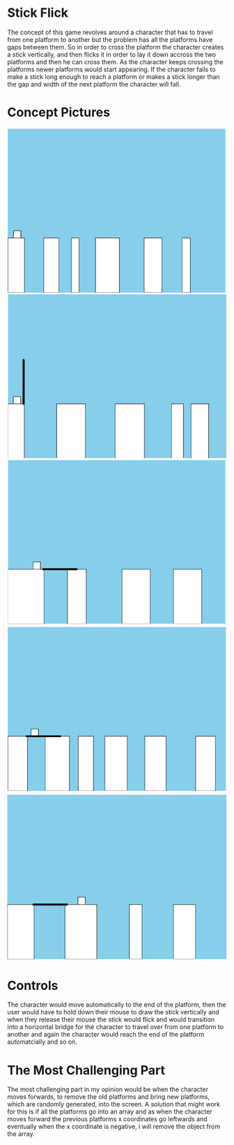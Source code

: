 # Stick Flick
The concept of this game revolves around a character that has to travel from one platform to another but the problem has all the platforms have gaps between them. So in order to cross the platform the character creates a stick vertically, and then flicks it in order to lay it down accross the two platforms and then he can cross them. As the character keeps crossing the platforms newer platforms would start appearing. If the character fails to make a stick long enough to reach a platform or makes a stick longer than the gap and width of the next platform the character will fall.

# Concept Pictures
![1](https://github.com/faizanraza09/introToIM/blob/main/midtermProject/1.png)
![2](https://github.com/faizanraza09/introToIM/blob/main/midtermProject/2.png)
![3](https://github.com/faizanraza09/introToIM/blob/main/midtermProject/3.png)
![4](https://github.com/faizanraza09/introToIM/blob/main/midtermProject/4.png)
![5](https://github.com/faizanraza09/introToIM/blob/main/midtermProject/5.png)

# Controls
The character would move automatically to the end of the platform, then the user would have to hold down their mouse to draw the stick vertically and when they release their mouse the stick would flick and would transition into a horizontal bridge for the character to travel over from one platform to another and again the character would reach the end of the platform automatcially and so on.

# The Most Challenging Part
The most challenging part in my opinion would be when the character moves forwards, to remove the old platforms and bring new platforms, which are randomly generated, into the screen. A solution that might work for this is if all the platforms go into an array and as when the character moves forward the previous platforms x coordinates go leftwards and eventually when the x coordinate is negative, i will remove the object from the array.
